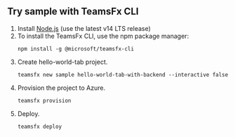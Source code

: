 ## Try sample with TeamsFx CLI

1. Install [Node.js](https://nodejs.org/en/download/) (use the latest v14 LTS release)
1. To install the TeamsFx CLI, use the npm package manager:
    ```
    npm install -g @microsoft/teamsfx-cli
    ```
1. Create hello-world-tab project.
    ```
    teamsfx new sample hello-world-tab-with-backend --interactive false
    ```
1. Provision the project to Azure.
    ```
    teamsfx provision
    ```
1. Deploy.
    ```
    teamsfx deploy
    ```